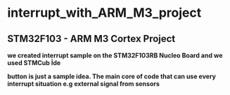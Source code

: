 #  interrupt_with_ARM_M3_project
## STM32F103 - ARM M3 Cortex Project

**we created interrupt sample on the STM32F103RB Nucleo Board and we used STMCub İde**

**button is just a sample idea. The main core of code that can  use every interrupt situation e.g external signal from sensors**
